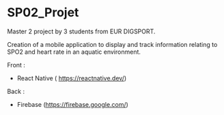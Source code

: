 # SP02_Projet 
Master 2 project by 3 students from EUR DIGSPORT.

Creation of a mobile application to display and track information relating to SPO2 and heart rate in an aquatic environment.

Front : 
- React Native ( https://reactnative.dev/) 

Back : 
- Firebase (https://firebase.google.com/)
